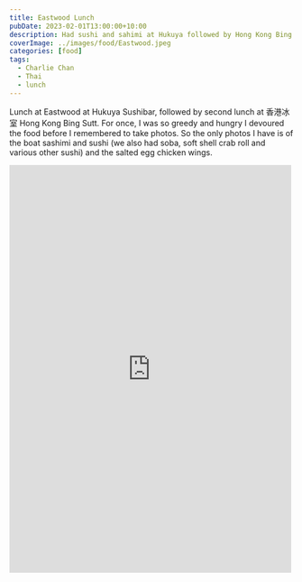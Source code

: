 ```yaml
---
title: Eastwood Lunch
pubDate: 2023-02-01T13:00:00+10:00
description: Had sushi and sahimi at Hukuya followed by Hong Kong Bing Sutt
coverImage: ../images/food/Eastwood.jpeg
categories: [food]
tags:
  - Charlie Chan
  - Thai
  - lunch
---
```


Lunch at Eastwood at Hukuya Sushibar, followed by second lunch at 香港冰室 Hong Kong Bing Sutt. For once, I was so greedy and hungry I devoured the food before I remembered to take photos. So the only photos I have is of the boat sashimi and sushi (we also had soba, soft shell crab roll and various other sushi) and the salted egg chicken wings.

<iframe src="https://www.facebook.com/plugins/post.php?href=https%3A%2F%2Fwww.facebook.com%2Fchris1.tham%2Fposts%2Fpfbid0jE8vm3dK9p6JEEtUeDLYQqcQEPJnYdCPP6sgzQ74ktvoVnwi2CaTjrdnKZ3MM77il&show_text=true&width=500" width="500" height="723" style="border:none;overflow:hidden" scrolling="no" frameborder="0" allowfullscreen="true" allow="autoplay; clipboard-write; encrypted-media; picture-in-picture; web-share"></iframe>
